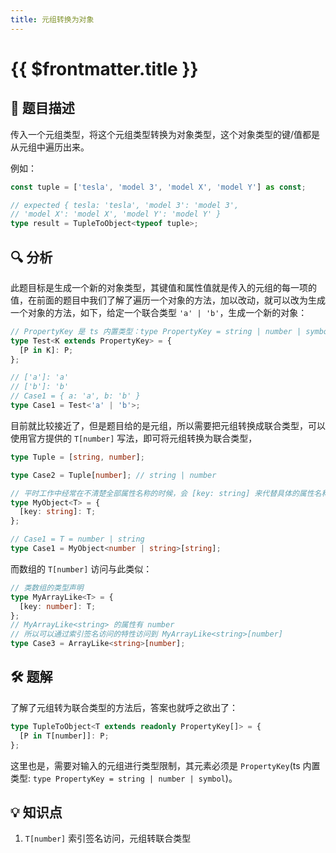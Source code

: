 ```yaml
---
title: 元组转换为对象
---
```


# {{ $frontmatter.title }}

## 🎯 题目描述

传入一个元组类型，将这个元组类型转换为对象类型，这个对象类型的键/值都是从元组中遍历出来。

例如：

```ts
const tuple = ['tesla', 'model 3', 'model X', 'model Y'] as const;

// expected { tesla: 'tesla', 'model 3': 'model 3',
// 'model X': 'model X', 'model Y': 'model Y' }
type result = TupleToObject<typeof tuple>;
```

## 🔍 分析

此题目标是生成一个新的对象类型，其键值和属性值就是传入的元组的每一项的值，在前面的题目中我们了解了遍历一个对象的方法，加以改动，就可以改为生成一个对象的方法，如下，给定一个联合类型 `'a' | 'b'`，生成一个新的对象：

```ts
// PropertyKey 是 ts 内置类型：type PropertyKey = string | number | symbol
type Test<K extends PropertyKey> = {
  [P in K]: P;
};

// ['a']: 'a'
// ['b']: 'b'
// Case1 = { a: 'a', b: 'b' }
type Case1 = Test<'a' | 'b'>;
```

目前就比较接近了，但是题目给的是元组，所以需要把元组转换成联合类型，可以使用官方提供的 `T[number]` 写法，即可将元组转换为联合类型，

```ts
type Tuple = [string, number];

type Case2 = Tuple[number]; // string | number
```

```ts
// 平时工作中经常在不清楚全部属性名称的时候，会 [key: string] 来代替具体的属性名称
type MyObject<T> = {
  [key: string]: T;
};

// Case1 = T = number | string
type Case1 = MyObject<number | string>[string];
```

而数组的 `T[number]` 访问与此类似：

```ts
// 类数组的类型声明
type MyArrayLike<T> = {
  [key: number]: T;
};
// MyArrayLike<string> 的属性有 number
// 所以可以通过索引签名访问的特性访问到 MyArrayLike<string>[number]
type Case3 = ArrayLike<string>[number];
```

## 🛠️ 题解

了解了元组转为联合类型的方法后，答案也就呼之欲出了：

```ts
type TupleToObject<T extends readonly PropertyKey[]> = {
  [P in T[number]]: P;
};
```

这里也是，需要对输入的元组进行类型限制，其元素必须是 `PropertyKey`(ts 内置类型: `type PropertyKey = string | number | symbol`)。

## 💡 知识点

1. `T[number]` 索引签名访问，元组转联合类型